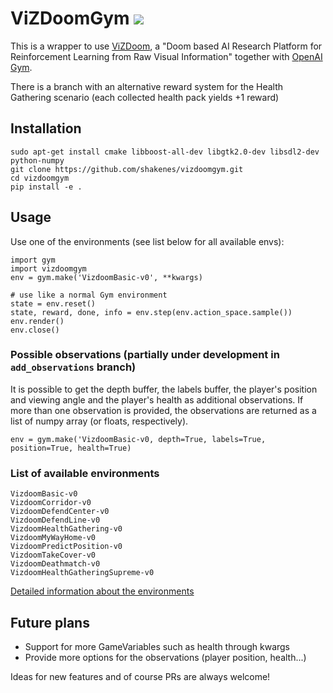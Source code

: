 # ViZDoomGym ![](https://github.com/shakenes/vizdoomgym/workflows/perform_tests/badge.svg)
This is a wrapper to use [ViZDoom](https://github.com/mwydmuch/ViZDoom "ViZDoom repository"), a "Doom based AI Research Platform for Reinforcement Learning from Raw Visual Information" together with [OpenAI Gym](https://github.com/openai/gym "OpenAI Gym repository").

There is a branch with an alternative reward system for the Health Gathering scenario (each collected health pack yields +1 reward)

## Installation

```
sudo apt-get install cmake libboost-all-dev libgtk2.0-dev libsdl2-dev python-numpy
git clone https://github.com/shakenes/vizdoomgym.git
cd vizdoomgym
pip install -e .
```
## Usage
Use one of the environments (see list below for all available envs):
```
import gym
import vizdoomgym
env = gym.make('VizdoomBasic-v0', **kwargs)

# use like a normal Gym environment
state = env.reset()
state, reward, done, info = env.step(env.action_space.sample())
env.render()
env.close()
```

### Possible observations (partially under development in `add_observations` branch)
It is possible to get the depth buffer, the labels buffer, the player's position and viewing angle and the player's health as additional observations. If more than one observation is provided, the observations are returned as a list of numpy array (or floats, respectively). 
```
env = gym.make('VizdoomBasic-v0, depth=True, labels=True, position=True, health=True)
```


### List of available environments
```
VizdoomBasic-v0
VizdoomCorridor-v0
VizdoomDefendCenter-v0
VizdoomDefendLine-v0
VizdoomHealthGathering-v0
VizdoomMyWayHome-v0
VizdoomPredictPosition-v0
VizdoomTakeCover-v0
VizdoomDeathmatch-v0
VizdoomHealthGatheringSupreme-v0
```

[Detailed information about the environments](https://github.com/shakenes/vizdoomgym/blob/master/vizdoomgym/envs/scenarios/README.md)

## Future plans
- Support for more GameVariables such as health through kwargs
- Provide more options for the observations (player position, health...)

Ideas for new features and of course PRs are always welcome!
